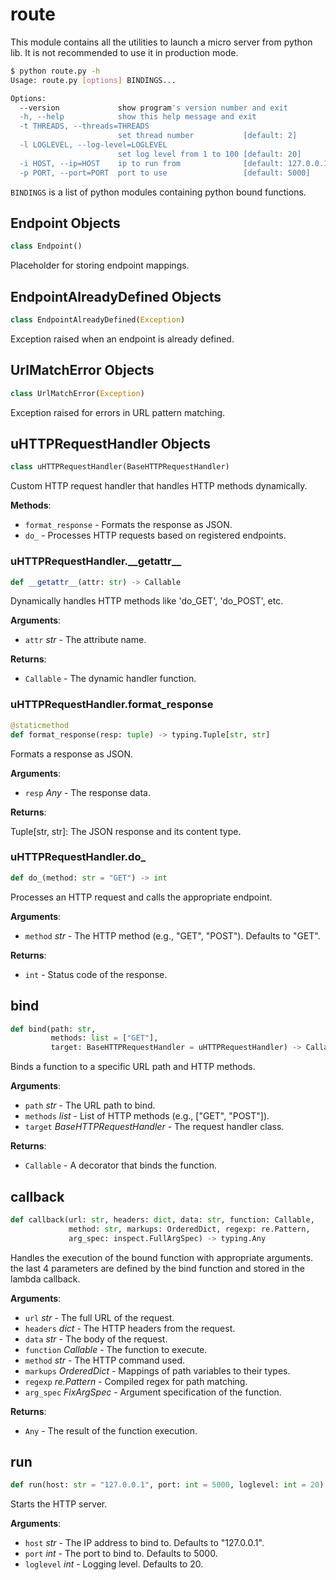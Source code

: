 <a id="usrv.route"></a>

# route

This module contains all the utilities to launch a micro server from python
lib. It is not recommended to use it in production mode.

```bash
$ python route.py -h
Usage: route.py [options] BINDINGS...

Options:
  --version             show program's version number and exit
  -h, --help            show this help message and exit
  -t THREADS, --threads=THREADS
                        set thread number           [default: 2]
  -l LOGLEVEL, --log-level=LOGLEVEL
                        set log level from 1 to 100 [default: 20]
  -i HOST, --ip=HOST    ip to run from              [default: 127.0.0.1]
  -p PORT, --port=PORT  port to use                 [default: 5000]
```

`BINDINGS` is a list of python modules containing python bound functions.

<a id="usrv.route.Endpoint"></a>

## Endpoint Objects

```python
class Endpoint()
```

Placeholder for storing endpoint mappings.

<a id="usrv.route.EndpointAlreadyDefined"></a>

## EndpointAlreadyDefined Objects

```python
class EndpointAlreadyDefined(Exception)
```

Exception raised when an endpoint is already defined.

<a id="usrv.route.UrlMatchError"></a>

## UrlMatchError Objects

```python
class UrlMatchError(Exception)
```

Exception raised for errors in URL pattern matching.

<a id="usrv.route.uHTTPRequestHandler"></a>

## uHTTPRequestHandler Objects

```python
class uHTTPRequestHandler(BaseHTTPRequestHandler)
```

Custom HTTP request handler that handles HTTP methods dynamically.

**Methods**:

- `format_response` - Formats the response as JSON.
- `do_` - Processes HTTP requests based on registered endpoints.

<a id="usrv.route.uHTTPRequestHandler.__getattr__"></a>

### uHTTPRequestHandler.\_\_getattr\_\_

```python
def __getattr__(attr: str) -> Callable
```

Dynamically handles HTTP methods like 'do_GET', 'do_POST', etc.

**Arguments**:

- `attr` _str_ - The attribute name.
  

**Returns**:

- `Callable` - The dynamic handler function.

<a id="usrv.route.uHTTPRequestHandler.format_response"></a>

### uHTTPRequestHandler.format\_response

```python
@staticmethod
def format_response(resp: tuple) -> typing.Tuple[str, str]
```

Formats a response as JSON.

**Arguments**:

- `resp` _Any_ - The response data.
  

**Returns**:

  Tuple[str, str]: The JSON response and its content type.

<a id="usrv.route.uHTTPRequestHandler.do_"></a>

### uHTTPRequestHandler.do\_

```python
def do_(method: str = "GET") -> int
```

Processes an HTTP request and calls the appropriate endpoint.

**Arguments**:

- `method` _str_ - The HTTP method (e.g., "GET", "POST").
  Defaults to "GET".
  

**Returns**:

- `int` - Status code of the response.

<a id="usrv.route.bind"></a>

## bind

```python
def bind(path: str,
         methods: list = ["GET"],
         target: BaseHTTPRequestHandler = uHTTPRequestHandler) -> Callable
```

Binds a function to a specific URL path and HTTP methods.

**Arguments**:

- `path` _str_ - The URL path to bind.
- `methods` _list_ - List of HTTP methods (e.g., ["GET", "POST"]).
- `target` _BaseHTTPRequestHandler_ - The request handler class.
  

**Returns**:

- `Callable` - A decorator that binds the function.

<a id="usrv.route.callback"></a>

## callback

```python
def callback(url: str, headers: dict, data: str, function: Callable,
             method: str, markups: OrderedDict, regexp: re.Pattern,
             arg_spec: inspect.FullArgSpec) -> typing.Any
```

Handles the execution of the bound function with appropriate arguments.
the last 4 parameters are defined by the bind function and stored in the
lambda callback.

**Arguments**:

- `url` _str_ - The full URL of the request.
- `headers` _dict_ - The HTTP headers from the request.
- `data` _str_ - The body of the request.
- `function` _Callable_ - The function to execute.
- `method` _str_ - The HTTP command used.
- `markups` _OrderedDict_ - Mappings of path variables to their types.
- `regexp` _re.Pattern_ - Compiled regex for path matching.
- `arg_spec` _FixArgSpec_ - Argument specification of the function.
  

**Returns**:

- `Any` - The result of the function execution.

<a id="usrv.route.run"></a>

## run

```python
def run(host: str = "127.0.0.1", port: int = 5000, loglevel: int = 20) -> None
```

Starts the HTTP server.

**Arguments**:

- `host` _str_ - The IP address to bind to. Defaults to "127.0.0.1".
- `port` _int_ - The port to bind to. Defaults to 5000.
- `loglevel` _int_ - Logging level. Defaults to 20.


